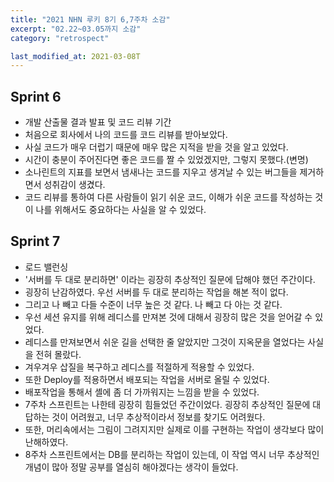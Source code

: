 ```yaml
---
title: "2021 NHN 루키 8기 6,7주차 소감"
excerpt: "02.22~03.05까지 소감"
category: "retrospect"

last_modified_at: 2021-03-08T
---
```


## Sprint 6

- 개발 산출물 결과 발표 및 코드 리뷰 기간
- 처음으로 회사에서 나의 코드를 코드 리뷰를 받아보았다.
- 사실 코드가 매우 더럽기 때문에 매우 많은 지적을 받을 것을 알고 있었다.
- 시간이 충분이 주어진다면 좋은 코드를 짤 수 있었겠지만, 그렇지 못했다.(변명)
- 소나린트의 지표를 보면서 냄새나는 코드를 지우고 생겨날 수 있는 버그들을 제거하면서 성취감이 생겼다.
- 코드 리뷰를 통하여 다른 사람들이 읽기 쉬운 코드, 이해가 쉬운 코드를 작성하는 것이 나를 위해서도 중요하다는 사실을 알 수 있었다.

## Sprint 7

- 로드 밸런싱
- '서버를 두 대로 분리하면' 이라는 굉장히 추상적인 질문에 답해야 했던 주간이다.
- 굉장히 난감하였다. 우선 서버를 두 대로 분리하는 작업을 해본 적이 없다.
- 그리고 나 빼고 다들 수준이 너무 높은 것 같다. 나 빼고 다 아는 것 같다.
- 우선 세션 유지를 위해 레디스를 만져본 것에 대해서 굉장히 많은 것을 얻어갈 수 있었다.
- 레디스를 만져보면서 쉬운 길을 선택한 줄 알았지만 그것이 지옥문을 열었다는 사실을 전혀 몰랐다.
- 겨우겨우 삽질을 복구하고 레디스를 적절하게 적용할 수 있었다.
- 또한 Deploy를 적용하면서 배포되는 작업을 서버로 올릴 수 있었다.
- 배포작업을 통해서 셸에 좀 더 가까워지는 느낌을 받을 수 있었다.
- 7주차 스프린트는 나한테 굉장히 힘들었던 주간이었다. 굉장히 추상적인 질문에 대답하는 것이 어려웠고, 너무 추상적이라서 정보를 찾기도 어려웠다.
- 또한, 머리속에서는 그림이 그려지지만 실제로 이를 구현하는 작업이 생각보다 많이 난해하였다.
- 8주차 스프린트에서는 DB를 분리하는 작업이 있는데, 이 작업 역시 너무 추상적인 개념이 많아 정말 공부를 열심히 해야겠다는 생각이 들었다.
